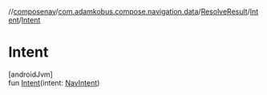 //[composenav](../../../../index.md)/[com.adamkobus.compose.navigation.data](../../index.md)/[ResolveResult](../index.md)/[Intent](index.md)/[Intent](-intent.md)

# Intent

[androidJvm]\
fun [Intent](-intent.md)(intent: [NavIntent](../../../com.adamkobus.compose.navigation.intent/-nav-intent/index.md))
